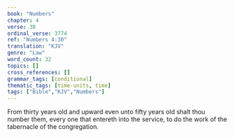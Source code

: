 ```yaml
---
book: "Numbers"
chapter: 4
verse: 30
ordinal_verse: 3774
ref: "Numbers 4:30"
translation: "KJV"
genre: "Law"
word_count: 32
topics: []
cross_references: []
grammar_tags: [conditional]
thematic_tags: [time-units, time]
tags: ["Bible","KJV","Numbers"]
---
```

From thirty years old and upward even unto fifty years old shalt thou number them, every one that entereth into the service, to do the work of the tabernacle of the congregation.
